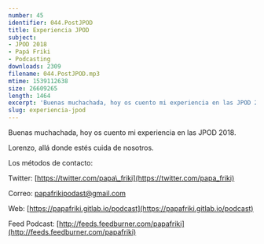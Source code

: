 ```yaml
---
number: 45
identifier: 044.PostJPOD
title: Experiencia JPOD
subject:
- JPOD 2018
- Papá Friki
- Podcasting
downloads: 2309
filename: 044.PostJPOD.mp3
mtime: 1539112638
size: 26609265
length: 1464
excerpt: 'Buenas muchachada, hoy os cuento mi experiencia en las JPOD 2018.   '
slug: experiencia-jpod
---
```

Buenas muchachada, hoy os cuento mi experiencia en las JPOD 2018.   

Lorenzo, allá donde estés cuida de nosotros.

Los métodos de contacto:

Twitter: [https://twitter.com/papa\_friki](https://twitter.com/papa_friki)

Correo: [papafrikipodast@gmail.com](https://archive.org/details/papafrikipodast@gmail.com)

Web: [https://papafriki.gitlab.io/podcast](https://papafriki.gitlab.io/podcast)

Feed Podcast: [http://feeds.feedburner.com/papafriki](http://feeds.feedburner.com/papafriki)